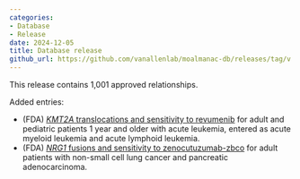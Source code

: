 ```yaml
---
categories: 
- Database
- Release
date: 2024-12-05
title: Database release
github_url: https://github.com/vanallenlab/moalmanac-db/releases/tag/v.2024-12-05
---
```

This release contains 1,001 approved relationships.

Added entries:
- (FDA) [_KMT2A_ translocations and sensitivity to revumenib](https://www.fda.gov/drugs/resources-information-approved-drugs/fda-approves-revumenib-relapsed-or-refractory-acute-leukemia-kmt2a-translocation) for adult and pediatric patients 1 year and older with acute leukemia, entered as acute myeloid leukemia and acute lymphoid leukemia.
- (FDA) [_NRG1_ fusions and sensitivity to zenocutuzumab-zbco](https://www.fda.gov/drugs/resources-information-approved-drugs/fda-grants-accelerated-approval-zenocutuzumab-zbco-non-small-cell-lung-cancer-and-pancreatic) for adult patients with non-small cell lung cancer and pancreatic adenocarcinoma.